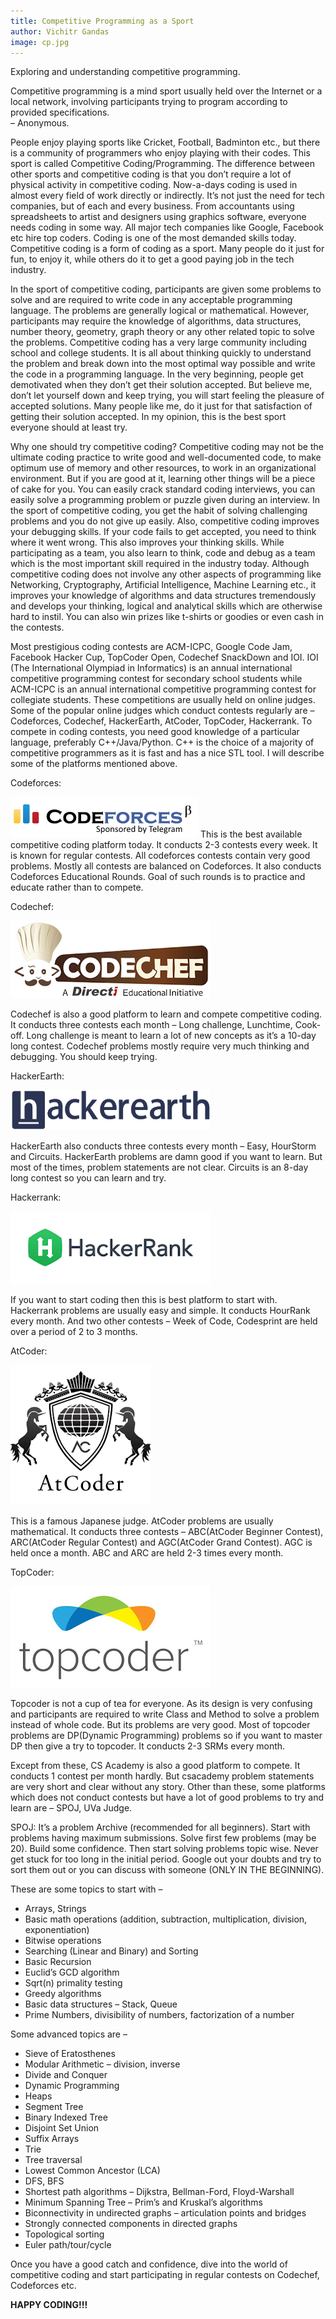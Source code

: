 ```yaml
---
title: Competitive Programming as a Sport
author: Vichitr Gandas
image: cp.jpg
---
```


Exploring and understanding competitive programming.

Competitive programming is a mind sport usually held over the Internet or a local network, involving participants trying to program according to provided specifications.  
– Anonymous.

People enjoy playing sports like Cricket, Football, Badminton etc., but there is a community of programmers who enjoy playing with their codes. This sport is called Competitive Coding/Programming. The difference between other sports and competitive coding is that you don’t require a lot of physical activity in competitive coding. Now-a-days coding is used in almost every field of work directly or indirectly. It’s not just the need for tech companies, but of each and every business. From accountants using spreadsheets to artist and designers using graphics software, everyone needs coding in some way. All major tech companies like Google, Facebook etc hire top coders. Coding is one of the most demanded skills today. Competitive coding is a form of coding as a sport. Many people do it just for fun, to enjoy it, while others do it to get a good paying job in the tech industry.

In the sport of competitive coding, participants are given some problems to solve and are required to write code in any acceptable programming language. The problems are generally logical or mathematical. However, participants may require the knowledge of algorithms, data structures, number theory, geometry, graph theory or any other related topic to solve the problems. Competitive coding has a very large community including school and college students. It is all about thinking quickly to understand the problem and break down into the most optimal way possible and write the code in a programming language. In the very beginning, people get demotivated when they don’t get their solution accepted. But believe me, don’t let yourself down and keep trying, you will start feeling the pleasure of accepted solutions. Many people like me, do it just for that satisfaction of getting their solution accepted. In my opinion, this is the best sport everyone should at least try.

Why one should try competitive coding? Competitive coding may not be the ultimate coding practice to write good and well-documented code, to make optimum use of memory and other resources, to work in an organizational environment. But if you are good at it, learning other things will be a piece of cake for you. You can easily crack standard coding interviews, you can easily solve a programming problem or puzzle given during an interview. In the sport of competitive coding, you get the habit of solving challenging problems and you do not give up easily. Also, competitive coding improves your debugging skills. If your code fails to get accepted, you need to think where it went wrong. This also improves your thinking skills. While participating as a team, you also learn to think, code and debug as a team which is the most important skill required in the industry today. Although competitive coding does not involve any other aspects of programming like Networking, Cryptography, Artificial Intelligence, Machine Learning etc., it improves your knowledge of algorithms and data structures tremendously and develops your thinking, logical and analytical skills which are otherwise hard to instil. You can also win prizes like t-shirts or goodies or even cash in the contests.

Most prestigious coding contests are ACM-ICPC, Google Code Jam, Facebook Hacker Cup, TopCoder Open, Codechef SnackDown and IOI. IOI (The International Olympiad in Informatics) is an annual international competitive programming contest for secondary school students while ACM-ICPC is an annual international competitive programming contest for collegiate students. These competitions are usually held on online judges. Some of the popular online judges which conduct contests regularly are – Codeforces, Codechef, HackerEarth, AtCoder, TopCoder, Hackerrank. To compete in coding contests, you need good knowledge of a particular language, preferably C++/Java/Python. C++ is the choice of a majority of competitive programmers as it is fast and has a nice STL tool. I will describe some of the platforms mentioned above.

Codeforces:

![Codeforces](/assets/img/blog/cp_codeforces.png)
This is the best available competitive coding platform today. It conducts 2-3 contests every week. It is known for regular contests. All codeforces contests contain very good problems. Mostly all contests are balanced on Codeforces. It also conducts Codeforces Educational Rounds. Goal of such rounds is to practice and educate rather than to compete.

Codechef:

![Codechef](/assets/img/blog/cp_codechef.png)

Codechef is also a good platform to learn and compete competitive coding. It conducts three contests each month – Long challenge, Lunchtime, Cook-off. Long challenge is meant to learn a lot of new concepts as it’s a 10-day long contest. Codechef problems mostly require very much thinking and debugging. You should keep trying.

HackerEarth:

![HackerEarth](/assets/img/blog/cp_hackerearth.png)

HackerEarth also conducts three contests every month – Easy, HourStorm and Circuits. HackerEarth problems are damn good if you want to learn. But most of the times, problem statements are not clear. Circuits is an 8-day long contest so you can learn and try.

Hackerrank:

![Hackerrank](/assets/img/blog/cp_hackerrank.png)

If you want to start coding then this is best platform to start with. Hackerrank problems are usually easy and simple. It conducts HourRank every month. And two other contests – Week of Code, Codesprint are held over a period of 2 to 3 months.

AtCoder:

![Codeforces](/assets/img/blog/cp_atcoder.png)

This is a famous Japanese judge. AtCoder problems are usually mathematical. It conducts three contests – ABC(AtCoder Beginner Contest), ARC(AtCoder Regular Contest) and AGC(AtCoder Grand Contest). AGC is held once a month. ABC and ARC are held 2-3 times every month.

TopCoder:

![Topcoder](/assets/img/blog/cp_topcoder.jpg)

Topcoder is not a cup of tea for everyone. As its design is very confusing and participants are required to write Class and Method to solve a problem instead of whole code. But its problems are very good. Most of topcoder problems are DP(Dynamic Programming) problems so if you want to master DP then give a try to topcoder. It conducts 2-3 SRMs every month.

Except from these, CS Academy is also a good platform to compete. It conducts 1 contest per month hardly. But csacademy problem statements are very short and clear without any story. Other than these, some platforms which does not conduct contests but have a lot of good problems to try and learn are – SPOJ, UVa Judge.

SPOJ:
It’s a problem Archive (recommended for all beginners).
Start with problems having maximum submissions. Solve first few problems (may be 20). Build some confidence. Then start solving problems topic wise.
Never get stuck for too long in the initial period. Google out your doubts and try to sort them out or you can discuss with someone (ONLY IN THE BEGINNING).

These are some topics to start with –

- Arrays, Strings
- Basic math operations (addition, subtraction, multiplication, division, exponentiation)
- Bitwise operations
- Searching (Linear and Binary) and Sorting
- Basic Recursion
- Euclid’s GCD algorithm
- Sqrt(n) primality testing
- Greedy algorithms
- Basic data structures – Stack, Queue
- Prime Numbers, divisibility of numbers, factorization of a number

Some advanced topics are –

- Sieve of Eratosthenes
- Modular Arithmetic – division, inverse
- Divide and Conquer
- Dynamic Programming
- Heaps
- Segment Tree
- Binary Indexed Tree
- Disjoint Set Union
- Suffix Arrays
- Trie
- Tree traversal
- Lowest Common Ancestor (LCA)
- DFS, BFS
- Shortest path algorithms – Dijkstra, Bellman-Ford, Floyd-Warshall
- Minimum Spanning Tree – Prim’s and Kruskal’s algorithms
- Biconnectivity in undirected graphs – articulation points and bridges
- Strongly connected components in directed graphs
- Topological sorting
- Euler path/tour/cycle

Once you have a good catch and confidence, dive into the world of competitive coding and start participating in regular contests on Codechef, Codeforces etc.

**HAPPY CODING!!!**
